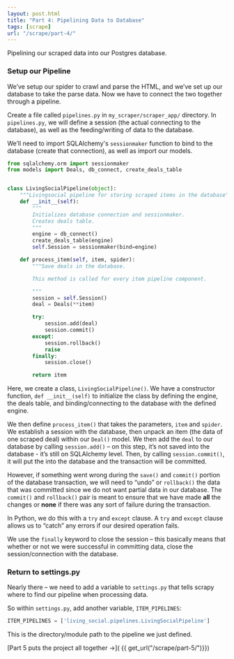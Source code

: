 ```yaml
---
layout: post.html
title: "Part 4: Pipelining Data to Database"
tags: [scrape]
url: "/scrape/part-4/"
---
```


Pipelining our scraped data into our Postgres database.

### Setup our Pipeline

We’ve setup our spider to crawl and parse the HTML, and we’ve set up our database to take the parse data. Now we have to connect the two together through a pipeline.

Create a file called `pipelines.py` in `my_scraper/scraper_app/` directory. In `pipelines.py`, we will define a session (the actual connecting to the database), as well as the feeding/writing of data to the database.

We’ll need to import SQLAlchemy's `sessionmaker` function to bind to the database (create that connection), as well as import our models.

```python
from sqlalchemy.orm import sessionmaker
from models import Deals, db_connect, create_deals_table


class LivingSocialPipeline(object):
    """Livingsocial pipeline for storing scraped items in the database"""
    def __init__(self):
        """
        Initializes database connection and sessionmaker.
        Creates deals table.
        """
        engine = db_connect()
        create_deals_table(engine)
        self.Session = sessionmaker(bind=engine)

    def process_item(self, item, spider):
        """Save deals in the database.

        This method is called for every item pipeline component.

        """
        session = self.Session()
        deal = Deals(**item)

        try:
            session.add(deal)
            session.commit()
        except:
            session.rollback()
            raise
        finally:
            session.close()

        return item
```

Here, we create a class, `LivingSocialPipeline()`.  We have a constructor function, `def __init__(self)` to initialize the class by defining the engine, the deals table, and binding/connecting to the database with the defined engine.

We then define `process_item()` that takes the parameters, `item` and `spider`. We establish a session with the database, then unpack an item (the data of one scraped deal) within our `Deal()` model.  We then add the `deal` to our database by calling `session.add()` – on this step, it’s not saved into the database - it’s still on SQLAlchemy level. Then, by calling `session.commit()`, it will put the into the database and the transaction will be committed.

However, if something went wrong during the `save()` and `commit()` portion of the database transaction, we will need to “undo” or `rollback()` the data that was committed since we do not want partial data in our database. The `commit()` and `rollback()` pair is meant to ensure that we have made **all** the changes or **none** if there was any sort of failure during the transaction.

In Python, we do this with a `try` and `except` clause. A `try` and `except` clause allows us to “catch” any errors if our desired operation fails.

We use the `finally` keyword to close the session – this basically means that whether or not we were successful in committing data, close the session/connection with the database.

### Return to settings.py

Nearly there – we need to add a variable to `settings.py` that tells scrapy where to find our pipeline when processing data.

So within `settings.py`, add another variable, `ITEM_PIPELINES`:

```python
ITEM_PIPELINES = ['living_social.pipelines.LivingSocialPipeline']
```

This is the directory/module path to the pipeline we just defined.

[Part 5 puts the project all together &rarr;]( {{ get_url("/scrape/part-5/")}})